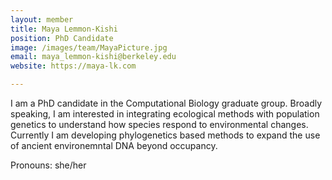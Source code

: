 ```yaml
---
layout: member
title: Maya Lemmon-Kishi
position: PhD Candidate
image: /images/team/MayaPicture.jpg
email: maya_lemmon-kishi@berkeley.edu
website: https://maya-lk.com

---
```


I am a PhD candidate in the Computational Biology graduate group. Broadly speaking, I am interested in integrating ecological methods with population genetics to understand how species respond to environmental changes. Currently I am developing phylogenetics based methods to expand the use of ancient environemntal DNA beyond occupancy.

Pronouns: she/her
